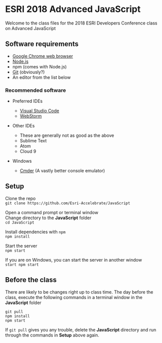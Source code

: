 # ESRI 2018 Advanced JavaScript

Welcome to the class files for the 2018 ESRI Developers Conference class on Advanced JavaScript

## Software requirements

* [Google Chrome web browser](https://www.google.com/chrome/)
* [Node.js](https://nodejs.org)
* npm (comes with Node.js)
* [Git](https://git-scm.com/downloads) (obviously?)
* An editor from the list below

### Recommended software 

* Preferred IDEs
  * [Visual Studio Code](https://code.visualstudio.com/)
  * [WebStorm](https://www.jetbrains.com/webstorm/)

* Other IDEs
  * These are generally not as good as the above
  * Sublime Text
  * Atom
  * Cloud 9

* Windows
  * [Cmder](http://cmder.net/) (A vastly better console emulator)
  
## Setup

Clone the repo  
`git clone https://github.com/Esri-Accelebrate/JavaScript`

Open a command prompt or terminal window  
Change directory to the **JavaScript** folder  
`cd JavaScript`

Install dependencies with `npm`  
`npm install`

Start the server  
`npm start`

If you are on Windows, you can start the server in another window  
`start npm start`

## Before the class

There are likely to be changes right up to class time. The day before the class, 
execute the following commands in a terminal window in the **JavaScript** folder

```
git pull
npm install
npm start
```

If `git pull` gives you any trouble, delete the **JavaScript** directory and run 
through the commands in **Setup** above again. 

